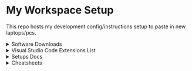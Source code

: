 # My Workspace Setup

This repo hosts my development config/instructions setup to paste in new laptops/pcs.

<details>
  <summary>Software Downloads</summary>

- [Docker Desktop](https://www.docker.com/products/docker-desktop)
- [Figma](https://www.figma.com/downloads/)
- [Firefox Developer Edition](https://www.mozilla.org/en-US/firefox/developer/)
- [Git](https://git-scm.com/downloads)
- [Google Chrome](https://www.google.com/intl/en_ca/chrome/)
- [Microsoft Edge](https://www.microsoft.com/en-us/edge)
- [NodeJS](https://nodejs.org/en/)
- [Postman](https://www.postman.com/downloads/)
- [Robo 3T](https://www.robomongo.org/download)
- [Visual Studio Code](https://code.visualstudio.com/download)
</details>

<details>
<summary>Visual Studio Code Extensions List</summary>

## Essential Extensions

- Docker by Microsoft
- DotENV by mikestead
- ES7 React/Redux/Graphql Snippets by dsznajder
- ESLint by Microsoft
- GitLens by GitKraken
- GraphQL by Graphql Foundation
- Material Icon Theme by Philipp Kief
- Prettier by Prettier
- PostCSS Language Support by csstools
- Project Manager by Alessandro Fragnani

## Optional Extensions

- Live Server by Ritwick Dey
- Shopify liquid by Shopify
- Tailwind CSS IntelliSense by Tailwind Labs
- Vetur by Pine Wu
- Vue Language Features by Johnson Chu

</details>

<details>
<summary>Setups Docs</summary>

- SSH keys [Docs](https://docs.github.com/en/authentication/connecting-to-github-with-ssh/generating-a-new-ssh-key-and-adding-it-to-the-ssh-agent)
- WSL2 install [Docs](https://learn.microsoft.com/en-us/windows/wsl/install)
</details>

<details>
<summary>Cheatsheets</summary>

- VSCode Keyboard shortcuts for Mac [here](https://code.visualstudio.com/shortcuts/keyboard-shortcuts-macos.pdf).
- VSCode Keyboard shortcuts for [here](https://code.visualstudio.com/shortcuts/keyboard-shortcuts-windows.pdf).
</details>
